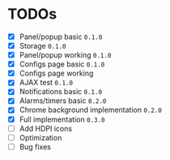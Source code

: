 # TODOs

- [x] Panel/popup basic `0.1.0`
- [x] Storage `0.1.0`
- [x] Panel/popup working `0.1.0`
- [x] Configs page basic `0.1.0`
- [x] Configs page working
- [x] AJAX test `0.1.0`
- [x] Notifications basic `0.1.0`
- [x] Alarms/timers basic `0.2.0`
- [x] Chrome background implementation `0.2.0`
- [x] Full implementation `0.3.0`
- [ ] Add HDPI icons
- [ ] Optimization
- [ ] Bug fixes
